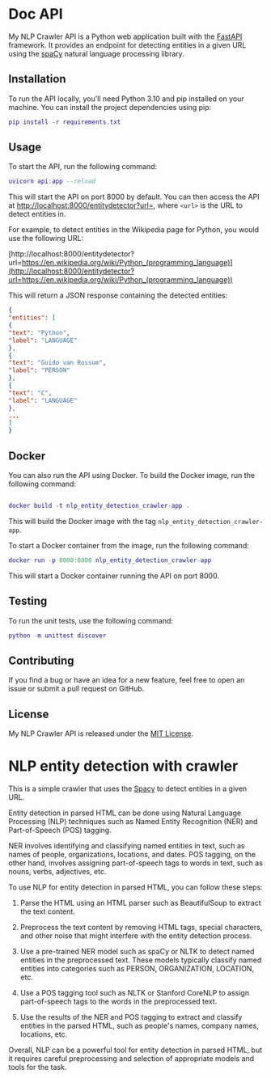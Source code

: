 # Doc API

My NLP Crawler API is a Python web application built with the [FastAPI](https://fastapi.tiangolo.com/) framework. It provides an endpoint for detecting entities in a given URL using the [spaCy](https://spacy.io/) natural language processing library.

## Installation

To run the API locally, you'll need Python 3.10 and pip installed on your machine. You can install the project dependencies using pip:

````lua
pip install -r requirements.txt
````



## Usage

To start the API, run the following command:

````lua
uvicorn api:app --reload
````

This will start the API on port 8000 by default. You can then access the API at [http://localhost:8000/entitydetector?url=<url>](http://localhost:8000/entitydetector?url=<url>), where `<url>` is the URL to detect entities in.

For example, to detect entities in the Wikipedia page for Python, you would use the following URL:

[http://localhost:8000/entitydetector?url=https://en.wikipedia.org/wiki/Python_(programming_language)](http://localhost:8000/entitydetector?url=https://en.wikipedia.org/wiki/Python_(programming_language))

This will return a JSON response containing the detected entities:

````json
{
"entities": [
{
"text": "Python",
"label": "LANGUAGE"
},
{
"text": "Guido van Rossum",
"label": "PERSON"
},
{
"text": "C",
"label": "LANGUAGE"
},
...
]
}
````


## Docker

You can also run the API using Docker. To build the Docker image, run the following command:

````lua

docker build -t nlp_entity_detection_crawler-app .

````


This will build the Docker image with the tag `nlp_entity_detection_crawler-app`.

To start a Docker container from the image, run the following command:

````lua
docker run -p 8000:8000 nlp_entity_detection_crawler-app
````

This will start a Docker container running the API on port 8000.

## Testing

To run the unit tests, use the following command:

````lua
python -m unittest discover
````


## Contributing

If you find a bug or have an idea for a new feature, feel free to open an issue or submit a pull request on GitHub.

## License

My NLP Crawler API is released under the [MIT License](https://opensource.org/licenses/MIT).




# NLP entity detection with crawler

This is a simple crawler that uses the [Spacy](https://spacy.io/) to detect entities in a given URL.

Entity detection in parsed HTML can be done using Natural Language Processing (NLP) techniques such as Named Entity Recognition (NER) and Part-of-Speech (POS) tagging.

NER involves identifying and classifying named entities in text, such as names of people, organizations, locations, and dates. POS tagging, on the other hand, involves assigning part-of-speech tags to words in text, such as nouns, verbs, adjectives, etc.

To use NLP for entity detection in parsed HTML, you can follow these steps:

1. Parse the HTML using an HTML parser such as BeautifulSoup to extract the text content.

2. Preprocess the text content by removing HTML tags, special characters, and other noise that might interfere with the entity detection process.

3. Use a pre-trained NER model such as spaCy or NLTK to detect named entities in the preprocessed text. These models typically classify named entities into categories such as PERSON, ORGANIZATION, LOCATION, etc.

4. Use a POS tagging tool such as NLTK or Stanford CoreNLP to assign part-of-speech tags to the words in the preprocessed text.

5. Use the results of the NER and POS tagging to extract and classify entities in the parsed HTML, such as people's names, company names, locations, etc.

Overall, NLP can be a powerful tool for entity detection in parsed HTML, but it requires careful preprocessing and selection of appropriate models and tools for the task.